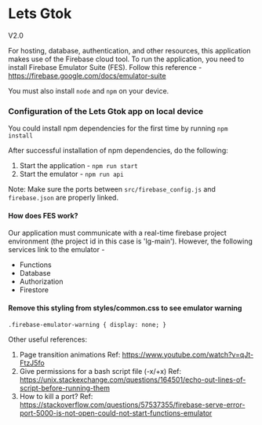# Lets Gtok
V2.0

For hosting, database, authentication, and other resources, this application makes use of the Firebase cloud tool. To run the application, you need to install Firebase Emulator Suite (FES). Follow this reference - https://firebase.google.com/docs/emulator-suite

You must also install `node` and `npm` on your device.

### Configuration of the Lets Gtok app on local device
You could install npm dependencies for the first time by running `npm install`

After successful installation of npm dependencies, do the following:
1. Start the application - `npm run start`
2. Start the emulator - `npm run api`

Note: Make sure the ports between `src/firebase_config.js` and `firebase.json` are properly linked.


#### How does FES work?
Our application must communicate with a real-time firebase project environment (the project id in this case is 'lg-main'). However, the following services link to the emulator -
- Functions
- Database
- Authorization
- Firestore

#### Remove this styling from styles/common.css to see emulator warning
`.firebase-emulator-warning {
    display: none;
}`

Other useful references:
1. Page transition animations
Ref: https://www.youtube.com/watch?v=qJt-FtzJ5fo
2. Give permissions for a bash script file (-x/+x)
Ref: https://unix.stackexchange.com/questions/164501/echo-out-lines-of-script-before-running-them
3. How to kill a port?
Ref: https://stackoverflow.com/questions/57537355/firebase-serve-error-port-5000-is-not-open-could-not-start-functions-emulator

